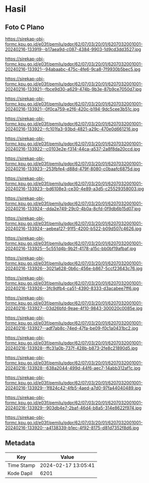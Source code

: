 # Hasil

## Foto C Plano

https://sirekap-obj-formc.kpu.go.id/e03f/pemilu/pdpr/62/07/03/20/01/6207032001001-20240216-133919--b17aea9d-c087-4384-9903-1d9cd3dd3527.jpg

https://sirekap-obj-formc.kpu.go.id/e03f/pemilu/pdpr/62/07/03/20/01/6207032001001-20240216-133921--94abaabc-475c-4fe6-9ca8-7f9930b5bec5.jpg

https://sirekap-obj-formc.kpu.go.id/e03f/pemilu/pdpr/62/07/03/20/01/6207032001001-20240216-133921--fbce9d30-a629-474b-9b3e-87b9ce7050d7.jpg

https://sirekap-obj-formc.kpu.go.id/e03f/pemilu/pdpr/62/07/03/20/01/6207032001001-20240216-133921--0f0ca759-e2f6-420c-b194-9dc5cee3b51c.jpg

https://sirekap-obj-formc.kpu.go.id/e03f/pemilu/pdpr/62/07/03/20/01/6207032001001-20240216-133922--fc101fa3-93bd-4821-a29c-470e0d661216.jpg

https://sirekap-obj-formc.kpu.go.id/e03f/pemilu/pdpr/62/07/03/20/01/6207032001001-20240216-133922--c0103e2e-f314-44ca-a537-2a8f8da20ccd.jpg

https://sirekap-obj-formc.kpu.go.id/e03f/pemilu/pdpr/62/07/03/20/01/6207032001001-20240216-133923--253fbfe4-d88d-479f-8080-c0baafc6875d.jpg

https://sirekap-obj-formc.kpu.go.id/e03f/pemilu/pdpr/62/07/03/20/01/6207032001001-20240216-133923--bd6108e3-ce30-4e89-a3d5-c25529358003.jpg

https://sirekap-obj-formc.kpu.go.id/e03f/pemilu/pdpr/62/07/03/20/01/6207032001001-20240216-133924--dda2e749-29c0-4b0a-8cfd-0f9db6b15d07.jpg

https://sirekap-obj-formc.kpu.go.id/e03f/pemilu/pdpr/62/07/03/20/01/6207032001001-20240216-133924--aebea127-91f5-4200-b522-b09d507c4626.jpg

https://sirekap-obj-formc.kpu.go.id/e03f/pemilu/pdpr/62/07/03/20/01/6207032001001-20240216-133925--5c551d4b-9b2f-4178-a15c-bb0bf19afbaf.jpg

https://sirekap-obj-formc.kpu.go.id/e03f/pemilu/pdpr/62/07/03/20/01/6207032001001-20240216-133926--3021a628-0b6c-456e-b867-5ccf23643c76.jpg

https://sirekap-obj-formc.kpu.go.id/e03f/pemilu/pdpr/62/07/03/20/01/6207032001001-20240216-133926--3fc9dfb4-ca51-4390-8333-d3acabee7ff6.jpg

https://sirekap-obj-formc.kpu.go.id/e03f/pemilu/pdpr/62/07/03/20/01/6207032001001-20240216-133927--03d26bfd-9eae-4f10-9843-300020c0085e.jpg

https://sirekap-obj-formc.kpu.go.id/e03f/pemilu/pdpr/62/07/03/20/01/6207032001001-20240216-133927--adf7ab8c-74ed-47fa-be09-f0c1a0431bc2.jpg

https://sirekap-obj-formc.kpu.go.id/e03f/pemilu/pdpr/62/07/03/20/01/6207032001001-20240216-133928--ffc31a0b-737f-428b-b873-2fe8c21890d5.jpg

https://sirekap-obj-formc.kpu.go.id/e03f/pemilu/pdpr/62/07/03/20/01/6207032001001-20240216-133928--638a2044-499d-44f6-aec7-14abb312af1c.jpg

https://sirekap-obj-formc.kpu.go.id/e03f/pemilu/pdpr/62/07/03/20/01/6207032001001-20240216-133929--1f824c42-4fb5-4aed-a7d0-97fa44040489.jpg

https://sirekap-obj-formc.kpu.go.id/e03f/pemilu/pdpr/62/07/03/20/01/6207032001001-20240216-133929--903db4e7-2baf-46d4-b8a5-314e8622f974.jpg

https://sirekap-obj-formc.kpu.go.id/e03f/pemilu/pdpr/62/07/03/20/01/6207032001001-20240216-133920--a4138339-b1ec-4f92-8175-d81d7352f8d6.jpg


## Metadata

| Key        | Value               |
| ---------- | ------------------- |
| Time Stamp | 2024-02-17 13:05:41 |
| Kode Dapil | 6201                |



